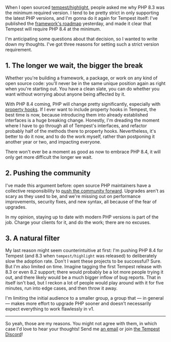 When I open sourced [tempest/highlight](https://github.com/tempestphp/highlight), people asked me why PHP 8.3 was the minimum required version. I tend to be pretty strict in only supporting the latest PHP versions, and I'm gonna do it again for Tempest itself: I've published the [framework's roadmap](https://tempest.stitcher.io/intro/roadmap) yesterday, and made it clear that Tempest will require PHP 8.4 at the minimum.

I'm anticipating some questions about that decision, so I wanted to write down my thoughts. I've got three reasons for setting such a strict version requirement.

## 1. The longer we wait, the bigger the break

 Whether you're building a framework, a package, or work on any kind of open source code: you'll never be in the same unique position again as right when you're starting out. You have a clean slate, you can do whether you want without worrying about anyone being affected by it.

With PHP 8.4 coming, PHP will change pretty significantly, especially with [property hooks](/blog/new-in-php-84#property-hooks-rfc). If I ever want to include property hooks in Tempest, the best time is now, because introducing them into already established interfaces is a huge breaking change. Honestly, I'm dreading the moment where I have to go through all of Tempest's interfaces, and refactor probably half of the methods there to property hooks. Nevertheless, it's better to do it now, and to do the work myself, rather than postponing it another year or two, and impacting everyone.

There won't ever be a moment as good as now to embrace PHP 8.4, it will only get more difficult the longer we wait.

## 2. Pushing the community

I've made this argument before: open source PHP maintainers have a collective responsibility to [push the community forward](/blog/a-storm-in-a-glass-of-water). Upgrades aren't as scary as they used to be, and we're missing out on performance improvements, security fixes, and new syntax, all because of the fear of upgrades. 

In my opinion, staying up to date with modern PHP versions is part of the job. Charge your clients for it, and do the work; there are no excuses.

## 3. A natural filter

My last reason might seem counterintuitive at first: I'm pushing PHP 8.4 for Tempest (and 8.3 when `tempest/highlight` was released) to deliberately slow the adoption rate. Don't I want these projects to be successful? Sure. But I'm also limited on time. Imagine tagging the first Tempest release with 8.3 or even 8.2 support; there would probably be a lot more people trying it out, and there likely would be a much bigger inflow of bug reports. That in itself isn't bad, but I reckon a lot of people would play around with it for five minutes, run into edge cases, and then throw it away. 

I'm limiting the initial audience to a smaller group, a group that — in general — makes more effort to upgrade PHP sooner and doesn't necessarily expect everything to work flawlessly in v1. 

---

So yeah, those are my reasons. You might not agree with them, in which case I'd love to hear your thoughts! Send me [an email](mailto:brendt@stitcher.io) or join [the Tempest Discord](https://discord.gg/pPhpTGUMPQ)!